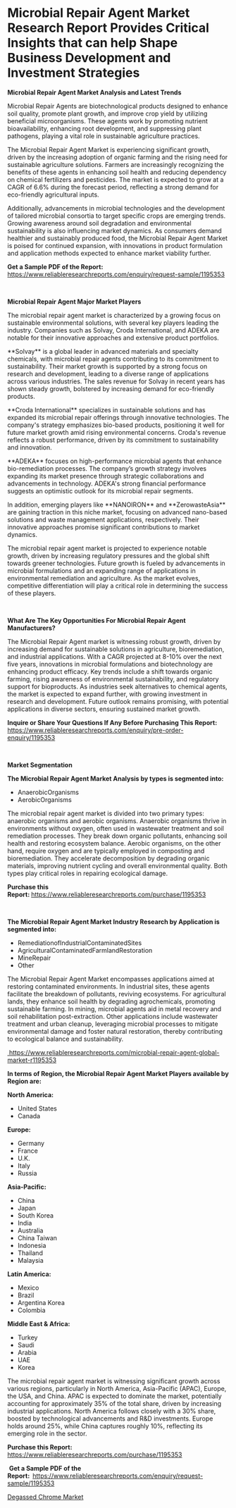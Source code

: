 <p><h1>Microbial Repair Agent Market Research Report Provides Critical Insights that can help Shape Business Development and Investment Strategies</h1></p><p><strong>Microbial Repair Agent Market Analysis and Latest Trends</strong></p>
<p><p>Microbial Repair Agents are biotechnological products designed to enhance soil quality, promote plant growth, and improve crop yield by utilizing beneficial microorganisms. These agents work by promoting nutrient bioavailability, enhancing root development, and suppressing plant pathogens, playing a vital role in sustainable agriculture practices. </p><p>The Microbial Repair Agent Market is experiencing significant growth, driven by the increasing adoption of organic farming and the rising need for sustainable agriculture solutions. Farmers are increasingly recognizing the benefits of these agents in enhancing soil health and reducing dependency on chemical fertilizers and pesticides. The market is expected to grow at a CAGR of 6.6% during the forecast period, reflecting a strong demand for eco-friendly agricultural inputs.</p><p>Additionally, advancements in microbial technologies and the development of tailored microbial consortia to target specific crops are emerging trends. Growing awareness around soil degradation and environmental sustainability is also influencing market dynamics. As consumers demand healthier and sustainably produced food, the Microbial Repair Agent Market is poised for continued expansion, with innovations in product formulation and application methods expected to enhance market viability further.</p></p>
<p><strong>Get a Sample PDF of the Report:&nbsp;</strong> <a href="https://www.reliableresearchreports.com/enquiry/request-sample/1195353?utm_campaign=2224&utm_medium=2&utm_source=Github&utm_content=ia&utm_term=22032025&utm_id=microbial-repair-agent">https://www.reliableresearchreports.com/enquiry/request-sample/1195353</a></p>
<p>&nbsp;</p>
<p><strong>Microbial Repair Agent Major Market Players</strong></p>
<p><p>The microbial repair agent market is characterized by a growing focus on sustainable environmental solutions, with several key players leading the industry. Companies such as Solvay, Croda International, and ADEKA are notable for their innovative approaches and extensive product portfolios.</p><p>**Solvay** is a global leader in advanced materials and specialty chemicals, with microbial repair agents contributing to its commitment to sustainability. Their market growth is supported by a strong focus on research and development, leading to a diverse range of applications across various industries. The sales revenue for Solvay in recent years has shown steady growth, bolstered by increasing demand for eco-friendly products.</p><p>**Croda International** specializes in sustainable solutions and has expanded its microbial repair offerings through innovative technologies. The company's strategy emphasizes bio-based products, positioning it well for future market growth amid rising environmental concerns. Croda's revenue reflects a robust performance, driven by its commitment to sustainability and innovation.</p><p>**ADEKA** focuses on high-performance microbial agents that enhance bio-remediation processes. The company’s growth strategy involves expanding its market presence through strategic collaborations and advancements in technology. ADEKA's strong financial performance suggests an optimistic outlook for its microbial repair segments.</p><p>In addition, emerging players like **NANOIRON** and **ZerowasteAsia** are gaining traction in this niche market, focusing on advanced nano-based solutions and waste management applications, respectively. Their innovative approaches promise significant contributions to market dynamics.</p><p>The microbial repair agent market is projected to experience notable growth, driven by increasing regulatory pressures and the global shift towards greener technologies. Future growth is fueled by advancements in microbial formulations and an expanding range of applications in environmental remediation and agriculture. As the market evolves, competitive differentiation will play a critical role in determining the success of these players.</p></p>
<p>&nbsp;</p>
<p><strong>What Are The Key Opportunities For Microbial Repair Agent Manufacturers?</strong></p>
<p><p>The Microbial Repair Agent market is witnessing robust growth, driven by increasing demand for sustainable solutions in agriculture, bioremediation, and industrial applications. With a CAGR projected at 8-10% over the next five years, innovations in microbial formulations and biotechnology are enhancing product efficacy. Key trends include a shift towards organic farming, rising awareness of environmental sustainability, and regulatory support for bioproducts. As industries seek alternatives to chemical agents, the market is expected to expand further, with growing investment in research and development. Future outlook remains promising, with potential applications in diverse sectors, ensuring sustained market growth.</p></p>
<p><strong>Inquire or Share Your Questions If Any Before Purchasing This Report:</strong> <a href="https://www.reliableresearchreports.com/enquiry/pre-order-enquiry/1195353?utm_campaign=2224&utm_medium=2&utm_source=Github&utm_content=ia&utm_term=22032025&utm_id=microbial-repair-agent">https://www.reliableresearchreports.com/enquiry/pre-order-enquiry/1195353</a></p>
<p>&nbsp;</p>
<p><strong>Market Segmentation</strong></p>
<p><strong>The Microbial Repair Agent Market Analysis by types is segmented into:</strong></p>
<p><ul><li>AnaerobicOrganisms</li><li>AerobicOrganisms</li></ul></p>
<p><p>The microbial repair agent market is divided into two primary types: anaerobic organisms and aerobic organisms. Anaerobic organisms thrive in environments without oxygen, often used in wastewater treatment and soil remediation processes. They break down organic pollutants, enhancing soil health and restoring ecosystem balance. Aerobic organisms, on the other hand, require oxygen and are typically employed in composting and bioremediation. They accelerate decomposition by degrading organic materials, improving nutrient cycling and overall environmental quality. Both types play critical roles in repairing ecological damage.</p></p>
<p><strong>Purchase this Report:&nbsp;</strong><a href="https://www.reliableresearchreports.com/purchase/1195353?utm_campaign=2224&utm_medium=2&utm_source=Github&utm_content=ia&utm_term=22032025&utm_id=microbial-repair-agent">https://www.reliableresearchreports.com/purchase/1195353</a></p>
<p>&nbsp;</p>
<p><strong>The Microbial Repair Agent Market Industry Research by Application is segmented into:</strong></p>
<p><ul><li>RemediationofIndustrialContaminatedSites</li><li>AgriculturalContaminatedFarmlandRestoration</li><li>MineRepair</li><li>Other</li></ul></p>
<p><p>The Microbial Repair Agent Market encompasses applications aimed at restoring contaminated environments. In industrial sites, these agents facilitate the breakdown of pollutants, reviving ecosystems. For agricultural lands, they enhance soil health by degrading agrochemicals, promoting sustainable farming. In mining, microbial agents aid in metal recovery and soil rehabilitation post-extraction. Other applications include wastewater treatment and urban cleanup, leveraging microbial processes to mitigate environmental damage and foster natural restoration, thereby contributing to ecological balance and sustainability.</p></p>
<p><a href="https://www.reliableresearchreports.com/microbial-repair-agent-global-market-r1195353?utm_campaign=2224&utm_medium=2&utm_source=Github&utm_content=ia&utm_term=22032025&utm_id=microbial-repair-agent">&nbsp;https://www.reliableresearchreports.com/microbial-repair-agent-global-market-r1195353</a></p>
<p><strong>In terms of Region, the Microbial Repair Agent Market Players available by Region are:</strong></p>
<p>
    <p> <strong> North America: </strong>
        <ul>
            <li>United States</li>
            <li>Canada</li>
        </ul>
        </p> 
    <p> <strong> Europe: </strong>
        <ul>
            <li>Germany</li>
            <li>France</li>
            <li>U.K.</li>
            <li>Italy</li>
            <li>Russia</li>
        </ul>
        </p> 
    <p> <strong> Asia-Pacific: </strong>
        <ul>
            <li>China</li>
            <li>Japan</li>
            <li>South Korea</li>
            <li>India</li>
            <li>Australia</li>
            <li>China Taiwan</li>
            <li>Indonesia</li>
            <li>Thailand</li>
            <li>Malaysia</li>
        </ul>
        </p> 
    <p> <strong> Latin America: </strong>
        <ul>
            <li>Mexico</li>
            <li>Brazil</li>
            <li>Argentina Korea</li>
            <li>Colombia</li>
        </ul>
        </p> 
    <p> <strong> Middle East & Africa: </strong>
        <ul>
            <li>Turkey</li>
            <li>Saudi</li>
            <li>Arabia</li>
            <li>UAE</li>
            <li>Korea</li>
        </ul>
    </p>
    </p>
<p><p>The microbial repair agent market is witnessing significant growth across various regions, particularly in North America, Asia-Pacific (APAC), Europe, the USA, and China. APAC is expected to dominate the market, potentially accounting for approximately 35% of the total share, driven by increasing industrial applications. North America follows closely with a 30% share, boosted by technological advancements and R&D investments. Europe holds around 25%, while China captures roughly 10%, reflecting its emerging role in the sector.</p></p>
<p><strong>Purchase this Report: </strong><a href="https://www.reliableresearchreports.com/purchase/1195353?utm_campaign=2224&utm_medium=2&utm_source=Github&utm_content=ia&utm_term=22032025&utm_id=microbial-repair-agent">https://www.reliableresearchreports.com/purchase/1195353</a></p>
<p>&nbsp;<strong>Get a Sample PDF of the Report:&nbsp;&nbsp;</strong><a href="https://www.reliableresearchreports.com/enquiry/request-sample/1195353?utm_campaign=2224&utm_medium=2&utm_source=Github&utm_content=ia&utm_term=22032025&utm_id=microbial-repair-agent">https://www.reliableresearchreports.com/enquiry/request-sample/1195353</a></p>
<p><strong></strong></p>
<p><p><a href="https://github.com/gerdabatiskzv9/Market-Research-Report-List-1/blob/main/degassed-chrome-market.md?utm_campaign=2224&utm_medium=2&utm_source=Github&utm_content=ia&utm_term=22032025&utm_id=microbial-repair-agent">Degassed Chrome Market</a></p></p>